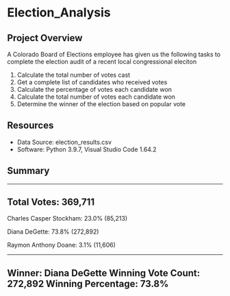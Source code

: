 # Election_Analysis

## Project Overview
A Colorado Board of Elections employee has given us the following tasks to complete the election audit of a recent local congressional eleciton

  1. Calculate the total number of votes cast
  2. Get a complete list of candidates who received votes
  3. Calculate the percentage of votes each candidate won
  4. Calculate the total number of votes each candidate won
  5. Determine the winner of the election based on popular vote

 ## Resources
 - Data Source: election_results.csv
 - Software:  Python 3.9.7, Visual Studio Code 1.64.2
 
 ## Summary
  -------------------------
Total Votes: 369,711
-------------------------
Charles Casper Stockham: 23.0% (85,213)

Diana DeGette: 73.8% (272,892)

Raymon Anthony Doane: 3.1% (11,606)

-------------------------
Winner: Diana DeGette
Winning Vote Count: 272,892
Winning Percentage: 73.8%
-------------------------
